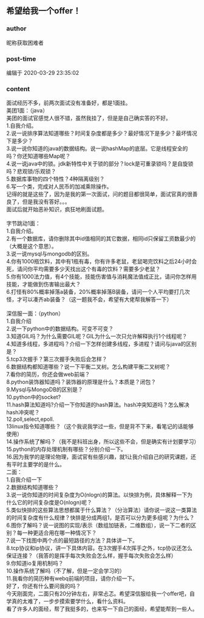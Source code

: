 ## 希望给我一个offer！
### author 
昵称获取困难者
### post-time 

编辑于  2020-03-29 23:35:02
### content 
<div class="post-topic-des nc-post-content">
 <div>
  面试经历不多，前两次面试没有准备好，都是1面挂。
 </div>
 <div>
  美团1面：（java）
 </div>
 <div>
  美团的面试官感觉人很不错，虽然我挂了，但是是自己确实答的不好。
 </div>
 <div>
  1.自我介绍。
 </div>
 <div>
  2.说一说排序算法知道哪些？时间复杂度都是多少？最好情况下是多少？最坏情况下是多少？
 </div>
 <div>
  3.说一说你知道的java的数据结构。说一说hashMap的底层。它是线程安全的吗？你还知道哪些Map呢？
 </div>
 <div>
  4.说一说java中的锁。jdk新特性中关于锁的部分？lock是可重录锁吗？是自旋锁吗？悲观锁/乐观锁？
 </div>
 <div>
  5.数据库事物的四个特性？4种隔离级别？
 </div>
 <div>
  6.写一个类，完成对人民币的加减乘除操作。
 </div>
 <div>
  记得的就是这些了，因为是我的第一次面试，问的题目都很简单，面试官真的很善良了，但是我没有答好。。。
 </div>
 <div>
  面试后就开始恶补知识，疯狂地刷面试题。
 </div>
 <div>
  <br/>
 </div>
 <div>
  字节跳动1面：
 </div>
 <div>
  1.自我介绍。
 </div>
 <div>
  2.有一个数据库，请你删除其中id值相同的其它数据，相同id只保留工资数最少的（大概是这个意思）。
 </div>
 <div>
  3.说一说mysql与mongodb的区别。
 </div>
 <div>
  4.你有1000瓶饮料，其中有1瓶有毒，你有许多老鼠，老鼠喝完饮料之后24小时会死，请问你平均需要多少天找出这个有毒的饮料？需要多少老鼠？
 </div>
 <div>
  5.你有1000法力值，有4个技能，技能伤害值与消耗魔法值成正比，请问你怎样用技能，才能做到伤害输出最大？
 </div>
 <div>
  6.打怪有80%概率掉落a装备，20%概率掉落B装备，请问一个人平均要打几次怪，才可以凑齐ab装备？（这一题我不会，希望有大佬帮我解答一下）
 </div>
 <div>
  <br/>
 </div>
 <div>
  深信服一面：（python）
 </div>
 <div>
  1.自我介绍
 </div>
 <div>
  2.说一下python中的数据结构。可变不可变？
 </div>
 <div>
  3.知道GIL吗？为什么需要GIL呢？GIL为什么一次只允许解释执行1个线程呢？
 </div>
 <div>
  4.知道多线程，多进程吗？介绍一下怎样创建多线程，多进程？请问与java的区别是？
 </div>
 <div>
  5.tcp3次握手？第三次握手失败后会怎样？
 </div>
 <div>
  6.数据结构都知道哪些？说一下平衡二叉树。怎么构建平衡二叉树呢？
 </div>
 <div>
  7.看你的简历，你还会做web前端？
 </div>
 <div>
  8.python装饰器知道吗？装饰器的原理是什么？本质是？闭包？
 </div>
 <div>
  9.Mysql与MongoDB的区别是？
 </div>
 <div>
  10.python中的socket?
 </div>
 <div>
  11.hash算法知道吗?介绍一下你知道的hash算法。hash冲突知道吗？怎么解决hash冲突呢？
 </div>
 <div>
  12.poll,select,epoll.
 </div>
 <div>
  13linux指令知道哪些？（这个我说我学过一些，但是背不下来，看笔记的话能够使用）
 </div>
 <div>
  14.操作系统了解吗？（我不是科班出身，所以这些不会，但是确实有计划要学习）
 </div>
 <div>
  15.python的内存处理机制有哪些？分别介绍一下。
 </div>
 <div>
  16.因为我学的是理论物理，面试官有些感兴趣，就1让我介绍自己的研究课题，还有平时主要学的是什么。
 </div>
 <div>
  二面：
 </div>
 <div>
  1.自我介绍一下
 </div>
 <div>
  2.数据结构知道哪些？
 </div>
 <div>
  3.说一说你知道的时间复杂度为O(nlogn)的算法。以快排为例，具体解释一下为什么它的时间复杂度是O(nlogn)呢？
 </div>
 <div>
  5.类似快排的这些算法思想都属于什么算法？（分治算法）请你说一说这一类算法的时间复杂度有什么规律？快排是分成两组1，是否可以分为更多组呢？为什么？
 </div>
 <div>
  6.图你了解吗？说一说图的实现/表示（数组加链表，二维数组），说一下二者的区别？每一种更适合用在哪一种情况下？
 </div>
 <div>
  7.说一下找图中两个点的最短路径的方法？具体讲一下。
 </div>
 <div>
  8.tcp协议和ip协议，讲一下具体内容。在3次握手4次挥手之外，tcp协议还怎么保证连接？（我答的是挥手每次失败会怎么样，握手每次失败会怎么样）
 </div>
 <div>
  9.你知道io复用机制吗？
 </div>
 <div>
  10.操作系统了解吗（不了解，但是一定会学习的）
 </div>
 <div>
  11.我看你的简历种有webq前端的项目，请你介绍一下。
 </div>
 <div>
  好了，你还有什么要问我的吗？
 </div>
 <div>
  今天刚面完，二面只有20分钟左右，非常忐忑。希望深信服给我一个offer吧，自学真的太难了，一步步摸索要学什么，看什么资料。
 </div>
 <div>
  看了许多人的面经，帮了我挺多的，也来写一下自己的面经，希望能帮到一些人。
 </div>
 <div>
  <br/>
 </div>
 <div>
  <br/>
 </div>
 <div>
  <br/>
 </div>
 <div>
  <br/>
 </div>
</div>
